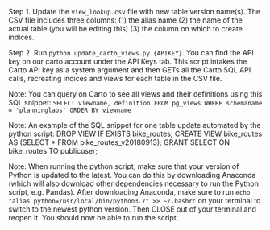 Step 1.
Update the `view_lookup.csv` file with new table version name(s). The CSV file includes three columns: (1) the alias name (2) the name of the actual table (you will be editing this) (3) the column on which to create indices. 

Step 2.
Run `python update_carto_views.py {APIKEY}`. You can find the API key on our carto account under the API Keys tab. This script intakes the Carto API key as a system argument and then GETs all the Carto SQL API calls, recreating indices and views for each table in the CSV file.

Note: You can query on Carto to see all views and their definitions using this SQL snippet:
`SELECT viewname, definition FROM pg_views WHERE schemaname = 'planninglabs' ORDER BY viewname`

Note: An example of the SQL snippet for one table update automated by the python script: 
DROP VIEW IF EXISTS bike_routes;
CREATE VIEW bike_routes AS
	(SELECT * FROM bike_routes_v20180913);
GRANT SELECT ON bike_routes TO publicuser;

Note: When running the python script, make sure that your version of Python is updated to the latest. You can do this by downloading Anaconda (which will also download other dependencies necessary to run the Python script, e.g. Pandas). After downloading Anaconda, make sure to run `echo "alias python=/usr/local/bin/python3.7" >> ~/.bashrc` on your terminal to switch to the newest python version. Then CLOSE out of your terminal and reopen it. You should now be able to run the script. 

